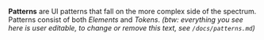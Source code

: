 **Patterns** are UI patterns that fall on the more complex side of the spectrum. Patterns consist of both *Elements* and *Tokens*. *(btw: everything you see here is user editable, to change or remove this text, see `/docs/patterns.md`)*
